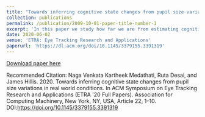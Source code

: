 ```yaml
---
title: "Towards inferring cognitive state changes from pupil size variations in real world conditions"
collection: publications
permalink: /publication/2009-10-01-paper-title-number-1
excerpt: 'In this paper we study how far we are from estimating cognitive state changes from eye movements in real world environments using a variety of visual search tasks'
date: 2020-06-02
venue: 'ETRA: Eye Tracking Research and Applications'
paperurl: 'https://dl.acm.org/doi/10.1145/3379155.3391319'
---
```


[Download paper here](https://dl.acm.org/doi/pdf/10.1145/3379155.3391319)

Recommended Citation: Naga Venkata Kartheek Medathati, Ruta Desai, and James Hillis. 2020. Towards inferring cognitive state changes from pupil size variations in real world conditions. In ACM Symposium on Eye Tracking Research and Applications (ETRA '20 Full Papers). Association for Computing Machinery, New York, NY, USA, Article 22, 1–10. DOI:https://doi.org/10.1145/3379155.3391319
